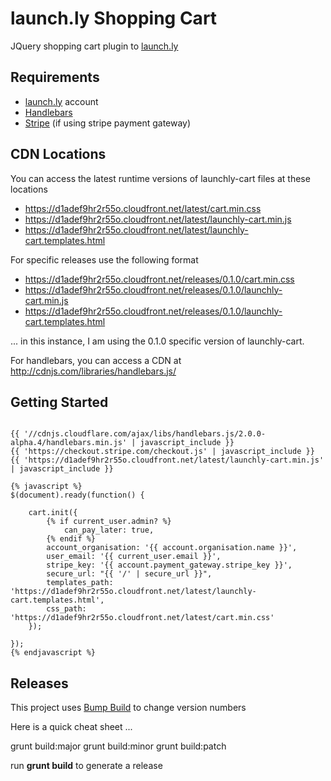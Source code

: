 # launch.ly Shopping Cart

JQuery shopping cart plugin to [launch.ly](http://launch.ly)


## Requirements

- [launch.ly](http://launch.ly) account
- [Handlebars](https://github.com/wycats/handlebars.js)
- [Stripe](http://stripe.com) (if using stripe payment gateway)


## CDN Locations

You can access the latest runtime versions of launchly-cart files at these locations

- https://d1adef9hr2r55o.cloudfront.net/latest/cart.min.css
- https://d1adef9hr2r55o.cloudfront.net/latest/launchly-cart.min.js
- https://d1adef9hr2r55o.cloudfront.net/latest/launchly-cart.templates.html

For specific releases use the following format

- https://d1adef9hr2r55o.cloudfront.net/releases/0.1.0/cart.min.css
- https://d1adef9hr2r55o.cloudfront.net/releases/0.1.0/launchly-cart.min.js
- https://d1adef9hr2r55o.cloudfront.net/releases/0.1.0/launchly-cart.templates.html

... in this instance, I am using the 0.1.0 specific version of launchly-cart.


For handlebars, you can access a CDN at http://cdnjs.com/libraries/handlebars.js/


## Getting Started

~~~~

{{ '//cdnjs.cloudflare.com/ajax/libs/handlebars.js/2.0.0-alpha.4/handlebars.min.js' | javascript_include }}
{{ 'https://checkout.stripe.com/checkout.js' | javascript_include }}
{{ 'https://d1adef9hr2r55o.cloudfront.net/latest/launchly-cart.min.js' | javascript_include }}

{% javascript %}
$(document).ready(function() {

	cart.init({
		{% if current_user.admin? %}
			can_pay_later: true,
		{% endif %}
		account_organisation: '{{ account.organisation.name }}',
		user_email: '{{ current_user.email }}',
		stripe_key: '{{ account.payment_gateway.stripe_key }}',
		secure_url: "{{ '/' | secure_url }}",
		templates_path: 'https://d1adef9hr2r55o.cloudfront.net/latest/launchly-cart.templates.html',
		css_path: 'https://d1adef9hr2r55o.cloudfront.net/latest/cart.min.css'
	});

});
{% endjavascript %}
~~~~


## Releases

This project uses [Bump Build](https://github.com/blueimp/grunt-bump-build-git) to change version numbers

Here is a quick cheat sheet ...

grunt build:major
grunt build:minor
grunt build:patch

run **grunt build** to generate a release
